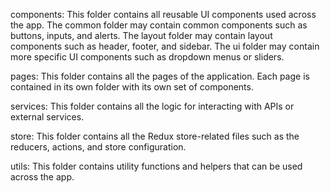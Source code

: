 components: This folder contains all reusable UI components used across the app. The common folder may contain common components such as buttons, inputs, and alerts. The layout folder may contain layout components such as header, footer, and sidebar. The ui folder may contain more specific UI components such as dropdown menus or sliders.

pages: This folder contains all the pages of the application. Each page is contained in its own folder with its own set of components.

services: This folder contains all the logic for interacting with APIs or external services.

store: This folder contains all the Redux store-related files such as the reducers, actions, and store configuration.

utils: This folder contains utility functions and helpers that can be used across the app.
